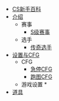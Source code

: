 
* [CS新手百科](README.md)
* [介绍](介绍/README.md)
  * 赛事
    * [S级赛事](介绍/Stier.md)
  * 选手
    * [传奇选手](介绍/Legends.md)
* [设置与CFG](设置与CFG/README.md)
  * CFG
    * [急停CFG](设置与CFG/QUICKSTOP.md)
    * [跑图CFG](设置与CFG/INTRO.md)
  * 游戏设置
    * 
* [道具](道具/README.md)